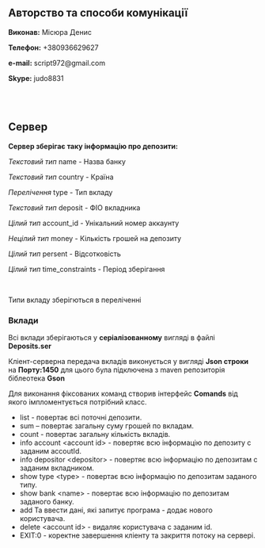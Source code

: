 <h2>Авторство та способи комунікації</h2>
<p><b>Виконав:</b> Місюра Денис </p>
<p><b>Телефон:</b> +380936629627</p>
<p><b>e-mail:</b> script972@gmail.com</p>
<p><b>Skype:</b> judo8831</p>
<br>
<br>
<h2>Сервер</h2>
<p><b>Сервер зберігає таку інформацію про депозити:</b></p>
    <p><i>Текстовий тип</i> name - Назва банку</p> 
    <p><i>Текстовий тип</i> country - Країна</p>
    <p><i>Перелічення</i> type - Тип вкладу</p>
    <p><i>Текстовий тип</i> deposit - ФІО вкладника</p>
    <p><i>Цілий тип</i> account_id - Унікальний номер аккаунту</p>
    <p><i>Нецілий тип</i> money - Кількість грошей на депозиту</p>
    <p><i>Цілий тип</i> persent - Відсотковість</p>
    <p><i>Цілий тип</i> time_constraints - Період зберігання</p>
 <br>
 <p>Типи вкладу зберігються в переліченні</p>

 <h3>Вклади</h3>
 <p>Всі вклади зберігаються у <b>серіалізованному</b> вигляді в файлі <b>Deposits.ser</b></p>
 <p>Кліент-серверна передача вкладів виконується у вигляді <b>Json строки</b> на <b>Порту:1450</b> для цього була підключена з maven репозиторія біблеотека <b>Gson</b> </p>
 
 <p>Для виконання фіксованих команд створив інтерфейс <b>Comands</b> від якого імпломентується потрібний класс.</p>
 <ul>
  <li>list - повертає всі поточні депозити.</li> 
  <li>sum – повертає загальну суму грошей по вкладам.</li>
  <li>count - повертає загальну кількість вкладів.</li>
  <li>info account &ltaccount id&gt - повертяє всю інформацію по депозиту с заданим accoutId.</li>
  <li>info depositor &ltdepositor&gt - повертяє всю інформацію по депозитам с заданим вкладником.</li>
  <li>show type &lttype&gt - повертає всю інформацію по депозитам заданого типу.</li>
  <li>show bank &ltname&gt - повертає всю інформацію по депозитам заданого банку.</li>
  <li>add Та ввести дані, які запитує програма - додає нового користувача.</li>
  <li>delete &ltaccount id&gt - видаляє користувача с заданим id.</li>
  <li>EXIT:0 - коректне завершення кліенту та закриття потоку на сервері.</li>

 </ul>
  
 
